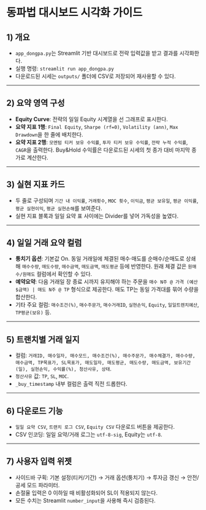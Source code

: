 # 동파법 대시보드 시각화 가이드

## 1) 개요
- `app_dongpa.py`는 Streamlit 기반 대시보드로 전략 입력값을 받고 결과를 시각화한다.
- 실행 명령: `streamlit run app_dongpa.py`
- 다운로드된 시세는 `outputs/` 폴더에 CSV로 저장되어 재사용할 수 있다.

---

## 2) 요약 영역 구성
- **Equity Curve**: 전략의 일일 Equity 시계열을 선 그래프로 표시한다.
- **요약 지표 1행**: `Final Equity`, `Sharpe (rf=0)`, `Volatility (ann)`, `Max Drawdown`을 한 줄에 배치한다.
- **요약 지표 2행**: `모멘텀 티커 보유 수익률`, `투자 티커 보유 수익률`, `전략 누적 수익률`, `CAGR`을 출력한다. Buy&Hold 수익률은 다운로드된 시세의 첫 종가 대비 마지막 종가로 계산한다.

---

## 3) 실현 지표 카드
- 두 줄로 구성되며 `기간 내 이익률`, `거래횟수`, `MOC 횟수`, `이익금`, `평균 보유일`, `평균 이익률`, `평균 실현이익`, `평균 실현손해`를 보여준다.
- 실현 지표 블록과 일일 요약 표 사이에는 Divider를 넣어 가독성을 높였다.

---

## 4) 일일 거래 요약 컬럼
- **퉁치기 옵션**: 기본값 On. 동일 거래일에 체결된 매수·매도를 순매수/순매도로 상쇄해 `매수수량`, `매도수량`, `매수금액`, `매도금액`, `매도평균` 등에 반영한다. 원래 체결 값은 `원매수/원매도` 컬럼에서 확인할 수 있다.
- **예약요약**: 다음 거래일 장 종료 시까지 유지해야 하는 주문을 `매수 N주 @ 가격 (예산 $금액) | 매도 N주 @ TP` 형식으로 제공한다. 매도 TP는 동일 가격대를 묶어 수량을 합산한다.
- 기타 주요 컬럼: `매수조건(%)`, `매수주문가`, `매수거래ID`, `실현손익`, `Equity`, `일일트렌치예산`, `TP평균(보유)` 등.

---

## 5) 트랜치별 거래 일지
- 컬럼: `거래ID, 매수일자, 매수모드, 매수조건(%), 매수주문가, 매수체결가, 매수수량, 매수금액, TP목표가, SL목표가, 매도일자, 매도평균, 매도수량, 매도금액, 보유기간(일), 실현손익, 수익률(%), 청산사유, 상태`.
- `청산사유` 값: `TP`, `SL`, `MOC`.
- `_buy_timestamp` 내부 컬럼은 출력 직전 드롭한다.

---

## 6) 다운로드 기능
- `일일 요약 CSV`, `트랜치 로그 CSV`, `Equity CSV` 다운로드 버튼을 제공한다.
- CSV 인코딩: 일일 요약/거래 로그는 `utf-8-sig`, Equity는 `utf-8`.

---

## 7) 사용자 입력 위젯
- 사이드바 구획: 기본 설정(티커/기간) → 거래 옵션(퉁치기) → 투자금 갱신 → 안전/공세 모드 파라미터.
- 손절율 입력은 0 이하일 때 비활성화되어 SL이 적용되지 않는다.
- 모든 수치는 Streamlit `number_input`을 사용해 즉시 검증된다.
